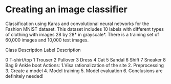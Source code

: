 # Creating an image classifier
Classification using Karas and convolutional neural networks for the Fashion MNIST dataset. 
This dataset includes 10 labels with different types of clothing with images 28 by 28* in grayscale*. 
There is a training set of 60,000 images and 10,000 test images. 

Class Description Label Description

0 T-shirt/top 
1 Trouser 
2 Pullover 
3 Dress 
4 Cat 
5 Sandal 
6 Shift 
7 Sneaker 
8 Bag 
9 Ankle boot
Actions:
1.Visa rationalization of the site 
2. Preprocessing 
3. Create a model 
4. Model training 
5. Model evaluation 
6. Conclusions are definitely needed!
